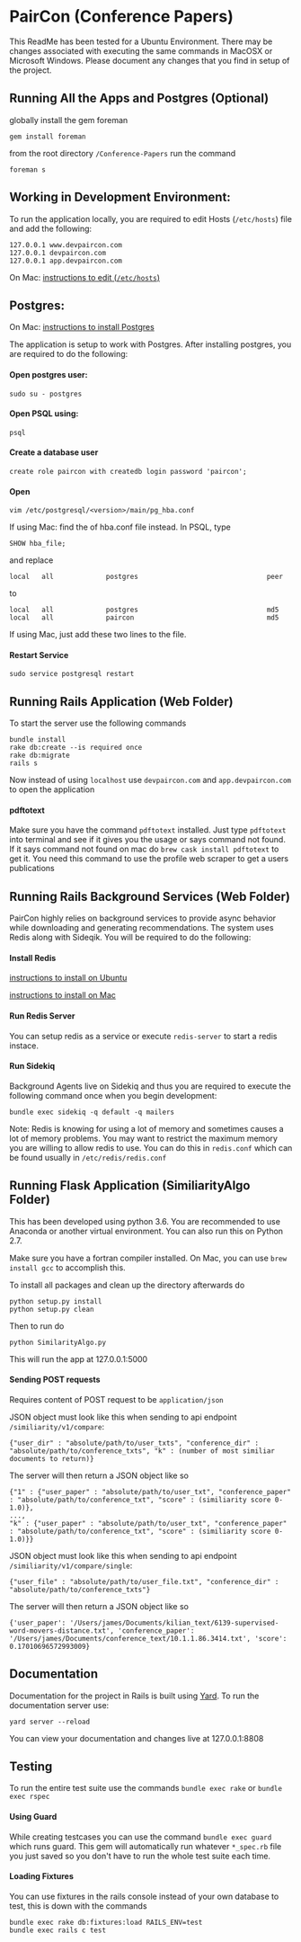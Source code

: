 # PairCon (Conference Papers)
This ReadMe has been tested for a Ubuntu Environment. There may be changes associated with executing the same commands in MacOSX or Microsoft Windows. 
Please document any changes that you find in setup of the project. 

## Running All the Apps and Postgres (Optional)
globally install the gem foreman
```
gem install foreman
```

from the root directory `/Conference-Papers` run the command
```
foreman s
```

## Working in Development Environment:

To run the application locally, you are required to edit Hosts (```/etc/hosts```) file and add the following:
```
127.0.0.1 www.devpaircon.com
127.0.0.1 devpaircon.com
127.0.0.1 app.devpaircon.com
```

On Mac: [instructions to edit (```/etc/hosts```)](http://www.imore.com/how-edit-your-macs-hosts-file-and-why-you-would-want)

## Postgres:

On Mac: [instructions to install Postgres](https://launchschool.com/blog/how-to-install-postgresql-on-a-mac)

The application is setup to work with Postgres. After installing postgres, you are required to do the following:

#### Open postgres user:
```
sudo su - postgres
```
#### Open PSQL using:
```
psql
```

#### Create a database user
```
create role paircon with createdb login password 'paircon';
```
#### Open
```
vim /etc/postgresql/<version>/main/pg_hba.conf
```
If using Mac: find the of hba.conf file instead. In PSQL, type
```
SHOW hba_file;
```

and replace

```
local   all             postgres                                peer
```

to

```
local   all             postgres                                md5
local   all             paircon                                 md5
```
If using Mac, just add these two lines to the file. 

#### Restart Service
```
sudo service postgresql restart
```

## Running Rails Application (Web Folder)
To start the server use the following commands
```
bundle install
rake db:create --is required once
rake db:migrate
rails s
```

Now instead of using ```localhost``` use ```devpaircon.com``` and ```app.devpaircon.com``` to open the application

#### pdftotext 
Make sure you have the command `pdftotext` installed. Just type `pdftotext` into terminal and see if it gives you the usage or says command not found. If it says command not found on mac do `brew cask install pdftotext` to get it. You need this command to use the profile web scraper to get a users publications

## Running Rails Background Services (Web Folder)
PairCon highly relies on background services to provide async behavior while downloading and generating recommendations.
The system uses Redis along with Sideqik. You will be required to do the following:

#### Install Redis
[instructions to install on Ubuntu](https://www.digitalocean.com/community/tutorials/how-to-install-and-configure-redis-on-ubuntu-16-04)

[instructions to install on Mac](https://medium.com/@petehouston/install-and-config-redis-on-mac-os-x-via-homebrew-eb8df9a4f298#.pdgap142h)

#### Run Redis Server
You can setup redis as a service or execute ```redis-server``` to start a redis instace. 
#### Run Sidekiq
Background Agents live on Sidekiq and thus you are required to execute the following command once when you begin development:

```
bundle exec sidekiq -q default -q mailers
```

Note: Redis is knowing for using a lot of memory and sometimes causes a lot of memory problems. You may want to restrict the maximum memory you are 
willing to allow redis to use. You can do this in ```redis.conf``` which can be found usually in ```/etc/redis/redis.conf```

## Running Flask Application (SimiliarityAlgo Folder)
This has been developed using python 3.6. You are recommended to use Anaconda or another virtual environment. You can also run this on Python 2.7. 

Make sure you have a fortran compiler installed. On Mac, you can use `brew install gcc` to accomplish this. 

To install all packages and clean up the directory afterwards do
```
python setup.py install
python setup.py clean
```

Then to run do
```
python SimilarityAlgo.py
```

This will run the app at 127.0.0.1:5000

#### Sending POST requests
Requires content of POST request to be `application/json`

JSON object must look like this when sending to api endpoint `/similiarity/v1/compare`:
```
{"user_dir" : "absolute/path/to/user_txts", "conference_dir" : "absolute/path/to/conference_txts", "k" : (number of most similiar documents to return)}
```

The server will then return a JSON object like so
```
{"1" : {"user_paper" : "absolute/path/to/user_txt", "conference_paper" : "absolute/path/to/conference_txt", "score" : (similiarity score 0-1.0)},
...,
"k" : {"user_paper" : "absolute/path/to/user_txt", "conference_paper" : "absolute/path/to/conference_txt", "score" : (similiarity score 0-1.0)}}
```
JSON object must look like this when sending to api endpoint `/similiarity/v1/compare/single`:
```
{"user_file" : "absolute/path/to/user_file.txt", "conference_dir" : "absolute/path/to/conference_txts"}
```

The server will then return a JSON object like so
```
{'user_paper': '/Users/james/Documents/kilian_text/6139-supervised-word-movers-distance.txt', 'conference_paper': '/Users/james/Documents/conference_text/10.1.1.86.3414.txt', 'score': 0.17010696572993009}
```
## Documentation
Documentation for the project in Rails is built using [Yard](http://yardoc.org/). To run the documentation server use:
```
yard server --reload
```

You can view your documentation and changes live at 127.0.0.1:8808

## Testing
To run the entire test suite use the commands
`bundle exec rake` or `bundle exec rspec`

#### Using Guard
While creating testcases you can use the command `bundle exec guard` which runs guard.
This gem will automatically run whatever `*_spec.rb` file you just saved so you don't have to run the whole test suite each time.

#### Loading Fixtures
You can use fixtures in the rails console instead of your own database to test, this is down with the commands
```
bundle exec rake db:fixtures:load RAILS_ENV=test
bundle exec rails c test
```

